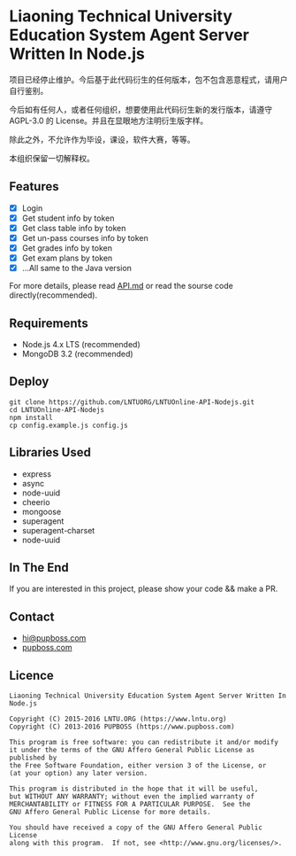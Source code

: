 # Liaoning Technical University Education System Agent Server Written In Node.js

项目已经停止维护。今后基于此代码衍生的任何版本，包不包含恶意程式，请用户自行鉴别。

今后如有任何人，或者任何组织，想要使用此代码衍生新的发行版本，请遵守 AGPL-3.0 的 License。并且在显眼地方注明衍生版字样。

除此之外，不允许作为毕设，课设，软件大赛，等等。

本组织保留一切解释权。

## Features

- [x] Login
- [x] Get student info by token
- [x] Get class table info by token
- [x] Get un-pass courses info by token
- [x] Get grades info by token
- [x] Get exam plans by token
- [x] ...All same to the Java version

For more details, please read [API.md](API.md) or read the sourse code directly(recommended).

## Requirements

- Node.js 4.x LTS (recommended)
- MongoDB 3.2 (recommended)

## Deploy

    git clone https://github.com/LNTUORG/LNTUOnline-API-Nodejs.git
    cd LNTUOnline-API-Nodejs
    npm install
    cp config.example.js config.js

## Libraries Used

- express
- async
- node-uuid
- cheerio
- mongoose
- superagent
- superagent-charset
- node-uuid

## In The End

If you are interested in this project, please show your code && make a PR.

## Contact

- [hi@pupboss.com](mailto:hi@pupboss.com)
- [pupboss.com](https://www.pupboss.com)

## Licence

    Liaoning Technical University Education System Agent Server Written In Node.js

    Copyright (C) 2015-2016 LNTU.ORG (https://www.lntu.org)
    Copyright (C) 2013-2016 PUPBOSS (https://www.pupboss.com)

    This program is free software: you can redistribute it and/or modify
    it under the terms of the GNU Affero General Public License as published by
    the Free Software Foundation, either version 3 of the License, or
    (at your option) any later version.

    This program is distributed in the hope that it will be useful,
    but WITHOUT ANY WARRANTY; without even the implied warranty of
    MERCHANTABILITY or FITNESS FOR A PARTICULAR PURPOSE.  See the
    GNU Affero General Public License for more details.

    You should have received a copy of the GNU Affero General Public License
    along with this program.  If not, see <http://www.gnu.org/licenses/>.

